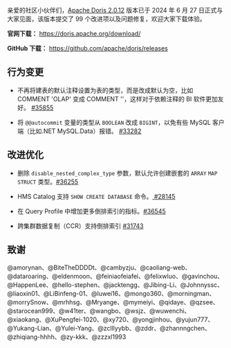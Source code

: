 亲爱的社区小伙伴们，[Apache Doris 2.0.12](https://doris.apache.org/download/) 版本已于 2024 年 6 月 27 日正式与大家见面，该版本提交了 99 个改进项以及问题修复，欢迎大家下载体验。

**官网下载：** https://doris.apache.org/download/

**GitHub 下载：** https://github.com/apache/doris/releases

## 行为变更

- 不再将建表的默认注释设置为表的类型，而是改成默认为空，比如 COMMENT 'OLAP' 变成 COMMENT ''，这样对于依赖注释的 BI 软件更加友好。 [#35855](https://github.com/apache/doris/pull/35855)

- 将 `@@autocommit` 变量的类型从 `BOOLEAN` 改成 `BIGINT`，以免有些 MySQL 客户端（比如.NET MySQL.Data）报错。 [#33282](https://github.com/apache/doris/pull/33282)


## 改进优化

- 删除 `disable_nested_complex_type` 参数，默认允许创建嵌套的 `ARRAY` `MAP` `STRUCT` 类型。[#36255](https://github.com/apache/doris/pull/36255)

- HMS Catalog 支持 `SHOW CREATE DATABASE` 命令。[ #28145](https://github.com/apache/doris/pull/28145)

- 在 Query Profile 中增加更多倒排索引的指标。[#36545](https://github.com/apache/doris/pull/36545)

- 跨集群数据复制（CCR）支持倒排索引 [#31743](https://github.com/apache/doris/pull/31743)

## 致谢

@amorynan、@BiteTheDDDDt、@cambyzju、@caoliang-web、@dataroaring、@eldenmoon、@feiniaofeiafei、@felixwluo、@gavinchou、@HappenLee、@hello-stephen、@jacktengg、@Jibing-Li、@Johnnyssc、@liaoxin01、@LiBinfeng-01、@luwei16、@mongo360、@morningman、@morrySnow、@mrhhsg、@Mryange、@mymeiyi、@qidaye、@qzsee、@starocean999、@w41ter、@wangbo、@wsjz、@wuwenchi、@xiaokang、@XuPengfei-1020、@xy720、@yongjinhou、@yujun777、@Yukang-Lian、@Yulei-Yang、@zclllyybb、@zddr、@zhannngchen、@zhiqiang-hhhh、@zy-kkk、@zzzxl1993